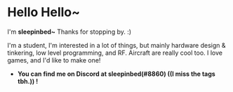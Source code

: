 <h1> Hello Hello~ </h1>

I'm <b> sleepinbed~</b> Thanks for stopping by. :)

I'm a student, I'm interested in a lot of things, but mainly hardware design & tinkering, low level programming, and RF.
Aircraft are really cool too.
I love games, and I'd like to make one!

- <b> You can find me on Discord at sleepinbed(#8860) ((I miss the tags tbh.)) ! </b>

<!---
ssleepinbed/ssleepinbed is a ✨ special ✨ repository because its `README.md` (this file) appears on your GitHub profile.
You can click the Preview link to take a look at your changes.
--->
